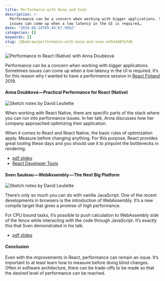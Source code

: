 ```yaml
---
title: Performance with Anna and Sven
description: >-
  Performance can be a concern when working with bigger applications. Sometimes
  issues can come up when a low latency in the UI is required…
date: "2019-06-24T05:48:07.986Z"
categories: []
keywords: []
slug: /@bebraw/performance-with-anna-and-sven-e4544d87e7d6
---
```


![Performance in React (Native) with Anna Doubková](img/1__C4MT6SgNoC4lKeypStcHFg.jpeg)

Performance can be a concern when working with bigger applications. Sometimes issues can come up when a low latency in the UI is required. It’s for this reason why I wanted to have a performance session in [React Finland](https://react-finland.fi) 2019.

#### Anna Doubková — Practical Performance for React (Native)

![Sketch notes by [David Leuliette](https://davidl.fr/)](img/1__xRezi604__WJ__Sp1zBPBB8g.png)

When working with React Native, there are specific parts of the stack where you can run into performance issues. In her talk, Anna discusses how her company approached optimizing their application.

When it comes to React and React Native, the basic rules of optimization apply. Measure before changing anything. For this purpose, React provides great tooling these days and you should use it to pinpoint the bottlenecks in rendering.

- [pdf slides](https://slides.react-finland.fi/2019/anna-doubkova.pdf)
- [React Developer Tools](https://chrome.google.com/webstore/detail/react-developer-tools/fmkadmapgofadopljbjfkapdkoienihi)

#### Sven Sauleau — WebAssembly — The Next Big Platform

![Sketch notes by [David Leuliette](https://davidl.fr/)](img/1____LYrs4__VqoiQRzFH3FyvOg.png)

There’s only so much you can do with vanilla JavaScript. One of the recent developments in browsers is the introduction of WebAssembly. It’s a new compile target that gives a promise of high performance.

For CPU bound tasks, it’s possible to push calculation to WebAssembly side of the fence while interacting with the code through JavaScript. It’s exactly this that Sven demonstrated in his talk.

- [pdf slides](https://slides.react-finland.fi/2019/sven-sauleau.pdf)

#### Conclusion

Even with the improvements in React, performance can remain an issue. It’s important to at least learn how to measure before doing blind changes. Often in software architecture, there can be trade-offs to be made so that the desired level of performance can be reached.
